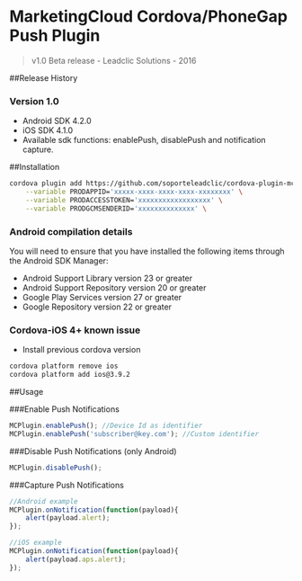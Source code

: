 # MarketingCloud Cordova/PhoneGap Push Plugin
> v1.0 Beta release -  Leadclic Solutions - 2016

##Release History
### Version 1.0
- Android SDK 4.2.0 
- iOS SDK 4.1.0
- Available sdk functions: enablePush, disablePush and notification capture.



##Installation
```Bash
cordova plugin add https://github.com/soporteleadclic/cordova-plugin-mc \
	--variable PRODAPPID='xxxxx-xxxx-xxxx-xxxx-xxxxxxxx' \
	--variable PRODACCESSTOKEN='xxxxxxxxxxxxxxxxxx' \
	--variable PRODGCMSENDERID='xxxxxxxxxxxxxx' \

```

### Android compilation details
You will need to ensure that you have installed the following items through the Android SDK Manager:

- Android Support Library version 23 or greater
- Android Support Repository version 20 or greater
- Google Play Services version 27 or greater
- Google Repository version 22 or greater

### Cordova-iOS 4+ known issue

- Install previous cordova version
```Bash
cordova platform remove ios
cordova platform add ios@3.9.2 
```

##Usage

###Enable Push Notifications

```javascript
MCPlugin.enablePush(); //Device Id as identifier
MCPlugin.enablePush('subscriber@key.com'); //Custom identifier
```

###Disable Push Notifications (only Android)

```javascript
MCPlugin.disablePush();
```

###Capture Push Notifications

```javascript
//Android example
MCPlugin.onNotification(function(payload){
    alert(payload.alert);
});

//iOS example
MCPlugin.onNotification(function(payload){
    alert(payload.aps.alert);
});
```
